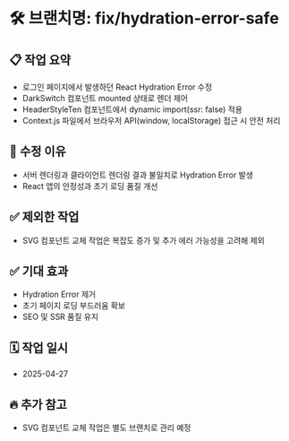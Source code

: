 # 🛠 브랜치명: fix/hydration-error-safe

## 📋 작업 요약
- 로그인 페이지에서 발생하던 React Hydration Error 수정
- DarkSwitch 컴포넌트 mounted 상태로 렌더 제어
- HeaderStyleTen 컴포넌트에서 dynamic import(ssr: false) 적용
- Context.js 파일에서 브라우저 API(window, localStorage) 접근 시 안전 처리

## 🎯 수정 이유
- 서버 렌더링과 클라이언트 렌더링 결과 불일치로 Hydration Error 발생
- React 앱의 안정성과 초기 로딩 품질 개선

## ✅ 제외한 작업
- SVG 컴포넌트 교체 작업은 복잡도 증가 및 추가 에러 가능성을 고려해 제외

## ✅ 기대 효과
- Hydration Error 제거
- 초기 페이지 로딩 부드러움 확보
- SEO 및 SSR 품질 유지

## 🗓 작업 일시
- 2025-04-27

## 🔥 추가 참고
- SVG 컴포넌트 교체 작업은 별도 브랜치로 관리 예정

